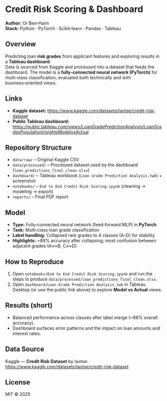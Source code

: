 # Credit Risk Scoring & Dashboard

**Author:** Or Ben‑Haim  
**Stack:** Python · PyTorch · Scikit‑learn · Pandas · Tableau

## Overview
Predicting loan **risk grades** from applicant features and exploring results in a **Tableau dashboard**.  
Data is sourced from Kaggle and processed into a dataset that feeds the dashboard. 
The model is a **fully‑connected neural network (PyTorch)** for multi‑class classification, evaluated both technically and with business‑oriented views.

## Links
- **Kaggle dataset:** https://www.kaggle.com/datasets/laotse/credit-risk-dataset  
- **Public Tableau dashboard:** https://public.tableau.com/views/LoanGradePredictionAnalysis/LoanGradesPopulationInsightsModelvsActual

## Repository Structure
- `data/raw/` – Original Kaggle CSV  
- `data/processed/` – Processed dataset used by the dashboard (`loan_predictions_final_clean.xlsx`)  
- `dashboard/` – Tableau workbook (`Loan Grade Prediction Analysis.twb`) + screenshot  
- `notebooks/` – `End to End Credit Risk Scoring.ipynb` (cleaning → modeling → export)  
- `reports/` – Final PDF report

## Model
- **Type:** Fully‑connected neural network (feed‑forward MLP) in **PyTorch**  
- **Task:** Multi‑class loan grade classification  
- **Label handling:** Collapsed rare grades to 4 classes (A–D) for stability  
- **Highlights:** ~88% accuracy after collapsing; most confusion between adjacent grades (A↔B, C↔D)

## How to Reproduce
1. Open `notebooks/End to End Credit Risk Scoring.ipynb` and run the steps to produce `data/processed/loan_predictions_final_clean.xlsx`.  
2. Open `dashboard/Loan Grade Prediction Analysis.twb` in Tableau Desktop (or use the public link above) to explore **Model vs Actual** views.

## Results (short)
- Balanced performance across classes after label merge (~88% overall accuracy).  
- Dashboard surfaces error patterns and the impact on loan amounts and interest rates.

## Data Source
Kaggle — **Credit Risk Dataset** by laotse: https://www.kaggle.com/datasets/laotse/credit-risk-dataset

## License
MIT © 2025 
